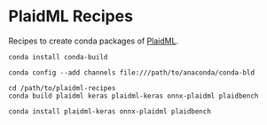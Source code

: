 # PlaidML Recipes
Recipes to create conda packages of [PlaidML](https://github.com/plaidml/plaidml).
```shell
conda install conda-build

conda config --add channels file:///path/to/anaconda/conda-bld

cd /path/to/plaidml-recipes
conda build plaidml keras plaidml-keras onnx-plaidml plaidbench

conda install plaidml-keras onnx-plaidml plaidbench
```
